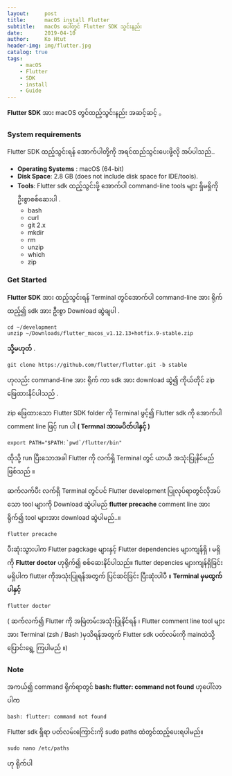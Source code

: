 ```yaml
---
layout:     post
title:      macOS install Flutter
subtitle:   macOs ပေါ်တွင် Flutter SDK သွင်းနည်း
date:       2019-04-10
author:     Ko Htut
header-img: img/flutter.jpg
catalog: true
tags:
    - macOS
    - Flutter
    - SDK
    - install
    - Guide
---
```

 **Flutter SDK** အား macOS တွင်ထည့်သွင်းနည်း အဆင့်ဆင့် 。

### System requirements ###

Flutter SDK ထည့်သွင်းရန် အောက်ပါတို့ကို အရင်ထည်သွင်းပေးဖို့လို အပ်ပါသည်..

- **Operating Systems** : macOS (64-bit)
- **Disk Space**: 2.8 GB (does not include disk space for IDE/tools).
- **Tools**: Flutter sdk ထည့်သွင်းဖို့ အောက်ပါ command-line tools များ ရှိမရှိကို ဦးစွာစစ်ဆေးပါ .
  - bash
  - curl
  - git 2.x
  - mkdir
  - rm
  - unzip
  - which
  - zip


### Get Started

**Flutter SDK** အား ထည့်သွင်းရန် Terminal တွင်အောက်ပါ command-line အား ရိုက်ထည့်၍  sdk အား ဦးစွာ Download ဆွဲချပါ .
```
cd ~/development
unzip ~/Downloads/flutter_macos_v1.12.13+hotfix.9-stable.zip
```

 **သို့မဟုတ်** .
```
git clone https://github.com/flutter/flutter.git -b stable
```
ဟုလည်း command-line အား ရိုက် ကာ sdk အား download ဆွဲ၍ ကိုယ်တိုင် zip ဖြေထားနိင်ပါသည် .


zip ဖြေထားသော Flutter SDK folder ကို Terminal ဖွင့်၍ Flutter sdk ကို အောက်ပါ comment line ဖြင့် run ပါ **( Termnal အားမပိတ်ပါနှင့် )**
```
export PATH="$PATH:`pwd`/flutter/bin"
```
ထိုသို့ run ပြီးသောအခါ Flutter ကို လက်ရှိ Terminal တွင် ယာယီ အသုံးပြုနိင်မည် ဖြစ်သည် ။

ဆက်လက်ပီး လက်ရှိ Terminal တွင်ပင် Flutter development ပြုလုပ်ရာတွင်လိုအပ်သော tool များကို Download ဆွဲပါမည် **flutter precache** comment line အားရိုက်၍ tool များအား download ဆွဲပါမည်..။
```
flutter precache
```
ပီးဆုံးသွားပါက Flutter pagckage များနှင့် Flutter dependencies များကျန်ရှိ ၊ မရှိကို **Flutter doctor** ဟုရိုက်၍ စစ်ဆေးနိင်ပါသည်။ flutter depencies များကျန်ရှိခြင်းမရှိပါက flutter ကိုအသုံးပြုရန််အတွက် ပြင်ဆင်ခြင်း ပြီးဆုံးပါပီ ။ **Terminal မှမထွက်ပါနှင့်**
```
flutter doctor
```
 ( ဆက်လက်၍ Flutter ကို အမြဲတမ်းအသုံးပြုနိင်ရန်် ၊ Flutter comment line tool များအား Terminal (zsh / Bash )မှသိရန်အတွက် Flutter sdk ပတ်လမ်းကို mainထဲသို့ ပြောင်းရွေ့ ကြပါမည် ။)


### Note
အကယ်၍ command ရိုက်ရာတွင် **bash: flutter: command not found** ဟုပေါ်လာပါက

```
bash: flutter: command not found
```
Flutter sdk ရှိရာ ပတ်လမ်းကြောင်းကို sudo paths ထဲတွင်ထည့်ပေးရပါမည်။
```
sudo nano /etc/paths
```
ဟု ရိုက်ပါ




